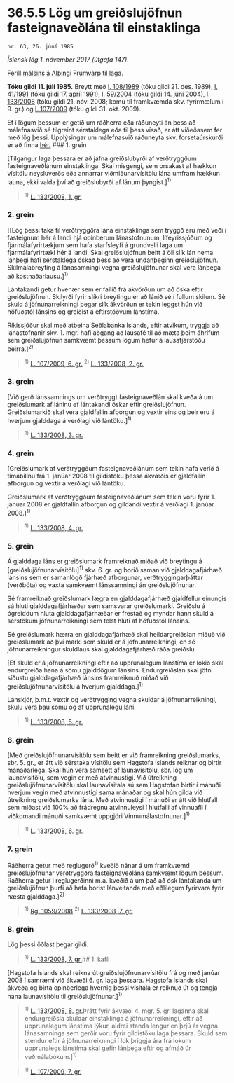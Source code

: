 # 36.5.5 Lög um greiðslujöfnun fasteignaveðlána til einstaklinga

`nr. 63, 26. júní 1985`

_Íslensk lög 1. nóvember 2017 (útgáfa 147)._

[Ferill málsins á Alþingi](https://www.althingi.is/thingstorf/thingmalalistar-eftir-thingum/ferill/?ltg=107&mnr=480)
[Frumvarp til laga.](https://www.althingi.is/altext/107/s/pdf/0854.pdf)

**Tóku gildi 11. júlí 1985.**
Breytt með
[l. 108/1989](https://althingi.is/altext/stjt/1989.108.html) (tóku gildi 21. des. 1989),
[l. 41/1991](https://althingi.is/altext/stjt/1991.041.html) (tóku gildi 17. apríl 1991),
[l. 59/2004](https://althingi.is/altext/stjt/2004.059.html) (tóku gildi 14. júní 2004),
[l. 133/2008](https://althingi.is/altext/stjt/2008.133.html) (tóku gildi 21. nóv. 2008; komu til framkvæmda skv. fyrirmælum í 9. gr.) og
[l. 107/2009](https://althingi.is/altext/stjt/2009.107.html) (tóku gildi 31. okt. 2009).

Ef í lögum þessum er getið um ráðherra eða ráðuneyti án þess að málefnasvið sé tilgreint sérstaklega eða til þess vísað, er átt viðeðasem fer með lög þessi. Upplýsingar um málefnasvið ráðuneyta skv. forsetaúrskurði er að finna [hér.](2017015.md) ### 1. grein

[Tilgangur laga þessara er að jafna greiðslubyrði af verðtryggðum fasteignaveðlánum einstaklinga. Skal misgengi, sem orsakast af hækkun vísitölu neysluverðs eða annarrar viðmiðunarvísitölu lána umfram hækkun launa, ekki valda því að greiðslubyrði af lánum þyngist.]<sup>1)</sup> 

> <sup>1)</sup> [L. 133/2008, 1. gr.](https://althingi.is/altext/stjt/2008.133.html)

### 2. grein

[[Lög þessi taka til verðtryggðra lána einstaklinga sem tryggð eru með veði í fasteignum hér á landi hjá opinberum lánastofnunum, lífeyrissjóðum og fjármálafyrirtækjum sem hafa starfsleyfi á grundvelli laga um fjármálafyrirtæki hér á landi. Skal greiðslujöfnun beitt á öll slík lán nema lánþegi hafi sérstaklega óskað þess að vera undanþeginn greiðslujöfnun. Skilmálabreyting á lánasamningi vegna greiðslujöfnunar skal vera lánþega að kostnaðarlausu.]<sup>1)</sup> 

Lántakandi getur hvenær sem er fallið frá ákvörðun um að óska eftir greiðslujöfnun. Skilyrði fyrir slíkri breytingu er að lánið sé í fullum skilum. Sé skuld á jöfnunarreikningi þegar slík ákvörðun er tekin leggst hún við höfuðstól lánsins og greiðist á eftirstöðvum lánstíma.

Ríkissjóður skal með atbeina Seðlabanka Íslands, eftir atvikum, tryggja að lánastofnanir skv. 1. mgr. hafi aðgang að lausafé til að mæta þeim áhrifum sem greiðslujöfnun samkvæmt þessum lögum hefur á lausafjárstöðu þeirra.]<sup>2)</sup> 

> <sup>1)</sup> [L. 107/2009, 6. gr.](https://althingi.is/altext/stjt/2009.107.html) <sup>2)</sup> [L. 133/2008, 2. gr.](https://althingi.is/altext/stjt/2008.133.html)

### 3. grein

[Við gerð lánssamnings um verðtryggt fasteignaveðlán skal kveða á um greiðslumark af láninu ef lántakandi óskar eftir greiðslujöfnun. Greiðslumarkið skal vera gjaldfallin afborgun og vextir eins og þeir eru á hverjum gjalddaga á verðlagi við lántöku.]<sup>1)</sup> 

> <sup>1)</sup> [L. 133/2008, 3. gr.](https://althingi.is/altext/stjt/2008.133.html)

### 4. grein

[Greiðslumark af verðtryggðum fasteignaveðlánum sem tekin hafa verið á tímabilinu frá 1. janúar 2008 til gildistöku þessa ákvæðis er gjaldfallin afborgun og vextir á verðlagi við lántöku.

Greiðslumark af verðtryggðum fasteignaveðlánum sem tekin voru fyrir 1. janúar 2008 er gjaldfallin afborgun og gildandi vextir á verðlagi 1. janúar 2008.]<sup>1)</sup> 

> <sup>1)</sup> [L. 133/2008, 4. gr.](https://althingi.is/altext/stjt/2008.133.html)

### 5. grein

Á gjalddaga láns er greiðslumark framreiknað miðað við breytingu á [greiðslujöfnunarvísitölu]<sup>1)</sup> skv. 6. gr. og borið saman við gjalddagafjárhæð lánsins sem er samanlögð fjárhæð afborgunar, verðtryggingarþáttar (verðbóta) og vaxta samkvæmt lánssamningi án greiðslujöfnunar.

Sé framreiknað greiðslumark lægra en gjalddagafjárhæð gjaldfellur einungis sá hluti gjalddagafjárhæðar sem samsvarar greiðslumarki. Greiðslu á ógreiddum hluta gjalddagafjárhæðar er frestað og myndar hann skuld á sérstökum jöfnunarreikningi sem telst hluti af höfuðstól lánsins.

Sé greiðslumark hærra en gjalddagafjárhæð skal heildargreiðslan miðuð við greiðslumark að því marki sem skuld er á jöfnunarreikningi, en sé jöfnunarreikningur skuldlaus skal gjalddagafjárhæð ráða greiðslu.

[Ef skuld er á jöfnunarreikningi eftir að upprunalegum lánstíma er lokið skal endurgreiða hana á sömu gjalddögum lánsins. Endurgreiðslan skal jöfn síðustu gjalddagafjárhæð lánsins framreiknuð miðað við greiðslujöfnunarvísitölu á hverjum gjalddaga.]<sup>1)</sup> 

Lánskjör, þ.m.t. vextir og verðtrygging vegna skuldar á jöfnunarreikningi, skulu vera þau sömu og af upprunalegu láni.

> <sup>1)</sup> [L. 133/2008, 5. gr.](https://althingi.is/altext/stjt/2008.133.html)

### 6. grein

[Með greiðslujöfnunarvísitölu sem beitt er við framreikning greiðslumarks, sbr. 5. gr., er átt við sérstaka vísitölu sem Hagstofa Íslands reiknar og birtir mánaðarlega. Skal hún vera samsett af launavísitölu, sbr. lög um launavísitölu, sem vegin er með atvinnustigi. Við útreikning greiðslujöfnunarvísitölu skal launavísitala sú sem Hagstofan birtir í mánuði hverjum vegin með atvinnustigi sama mánaðar og skal hún gilda við útreikning greiðslumarks lána. Með atvinnustigi í mánuði er átt við hlutfall sem miðast við 100% að frádregnu atvinnuleysi í hlutfalli af vinnuafli í viðkomandi mánuði samkvæmt uppgjöri Vinnumálastofnunar.]<sup>1)</sup> 

> <sup>1)</sup> [L. 133/2008, 6. gr.](https://althingi.is/altext/stjt/2008.133.html)

### 7. grein

Ráðherra getur með reglugerð<sup>1)</sup> kveðið nánar á um framkvæmd greiðslujöfnunar verðtryggðra fasteignaveðlána samkvæmt lögum þessum. Ráðherra getur í reglugerðinni m.a. kveðið á um það að ósk lántakanda um greiðslujöfnun þurfi að hafa borist lánveitanda með eðlilegum fyrirvara fyrir næsta gjalddaga.]<sup>2)</sup> 

> <sup>1)</sup> [Rg. 1059/2008](https://althingi.ishttps://www.reglugerd.is/reglugerdir/allar/nr/1059-2008) <sup>2)</sup> [L. 133/2008, 7. gr.](https://althingi.is/altext/stjt/2008.133.html)

### 8. grein

Lög þessi öðlast þegar gildi.

> <sup>1)</sup> [L. 133/2008, 7. gr.](https://althingi.is/altext/stjt/2008.133.html)## 1. kafli

[Hagstofa Íslands skal reikna út greiðslujöfnunarvísitölu frá og með janúar 2008 í samræmi við ákvæði 6. gr. laga þessara. Hagstofa Íslands skal ákveða og birta opinberlega hvernig þessi vísitala er reiknuð út og tengja hana launavísitölu til greiðslujöfnunar.]<sup>1)</sup> 

> <sup>1)</sup> [L. 133/2008, 8. gr.](https://althingi.is/altext/stjt/2008.133.html)Þrátt fyrir ákvæði 4. mgr. 5. gr. laganna skal endurgreiðsla skuldar einstaklinga á jöfnunarreikningi, eftir að upprunalegum lánstíma lýkur, aldrei standa lengur en þrjú ár vegna lánasamninga sem gerðir voru fyrir gildistöku laga þessara. Skuld sem stendur eftir á jöfnunarreikningi í lok þriggja ára frá lokum upprunalegs lánstíma skal gefin lánþega eftir og afmáð úr veðmálabókum.]<sup>1)</sup> 

> <sup>1)</sup> [L. 107/2009, 7. gr.](https://althingi.is/altext/stjt/2009.107.html)
